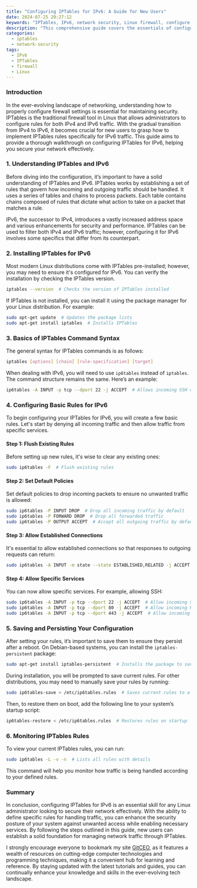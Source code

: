 ```yaml
---
title: "Configuring IPTables for IPv6: A Guide for New Users"
date: 2024-07-25 20:27:12
keywords: "IPTables, IPv6, network security, Linux firewall, configure IPTables IPv6"
description: "This comprehensive guide covers the essentials of configuring IPTables for IPv6. It explains the fundamentals of IPTables, how to set up rules and chains specifically for IPv6, and includes detailed step-by-step instructions with code examples. Great for new users looking to enhance their network security using IPTables and understand the nuances of IPv6."
categories:
  - iptables
  - network-security
tags:
  - IPv6
  - IPTables
  - firewall
  - Linux
---
```


### Introduction

In the ever-evolving landscape of networking, understanding how to properly configure firewall settings is essential for maintaining security. IPTables is the traditional firewall tool in Linux that allows administrators to configure rules for both IPv4 and IPv6 traffic. With the gradual transition from IPv4 to IPv6, it becomes crucial for new users to grasp how to implement IPTables rules specifically for IPv6 traffic. This guide aims to provide a thorough walkthrough on configuring IPTables for IPv6, helping you secure your network effectively.

<!-- more -->

### 1. Understanding IPTables and IPv6

Before diving into the configuration, it’s important to have a solid understanding of IPTables and IPv6. IPTables works by establishing a set of rules that govern how incoming and outgoing traffic should be handled. It uses a series of tables and chains to process packets. Each table contains chains composed of rules that dictate what action to take on a packet that matches a rule.

IPv6, the successor to IPv4, introduces a vastly increased address space and various enhancements for security and performance. IPTables can be used to filter both IPv4 and IPv6 traffic; however, configuring it for IPv6 involves some specifics that differ from its counterpart.

### 2. Installing IPTables for IPv6

Most modern Linux distributions come with IPTables pre-installed; however, you may need to ensure it's configured for IPv6. You can verify the installation by checking the IPTables version.

```bash
iptables --version  # Checks the version of IPTables installed
```

If IPTables is not installed, you can install it using the package manager for your Linux distribution. For example:

```bash
sudo apt-get update  # Updates the package lists
sudo apt-get install iptables  # Installs IPTables
```

### 3. Basics of IPTables Command Syntax

The general syntax for IPTables commands is as follows:

```bash
iptables [options] [chain] [rule-specification] [target]
```

When dealing with IPv6, you will need to use `ip6tables` instead of `iptables`. The command structure remains the same. Here’s an example:

```bash
ip6tables -A INPUT -p tcp --dport 22 -j ACCEPT  # Allows incoming SSH connections on TCP port 22
```

### 4. Configuring Basic Rules for IPv6

To begin configuring your IPTables for IPv6, you will create a few basic rules. Let's start by denying all incoming traffic and then allow traffic from specific services.

#### Step 1: Flush Existing Rules

Before setting up new rules, it's wise to clear any existing ones:

```bash
sudo ip6tables -F  # Flush existing rules
```

#### Step 2: Set Default Policies

Set default policies to drop incoming packets to ensure no unwanted traffic is allowed:

```bash
sudo ip6tables -P INPUT DROP  # Drop all incoming traffic by default
sudo ip6tables -P FORWARD DROP  # Drop all forwarded traffic
sudo ip6tables -P OUTPUT ACCEPT  # Accept all outgoing traffic by default
```

#### Step 3: Allow Established Connections

It's essential to allow established connections so that responses to outgoing requests can return:

```bash
sudo ip6tables -A INPUT -m state --state ESTABLISHED,RELATED -j ACCEPT  # Allow established connections
```

#### Step 4: Allow Specific Services

You can now allow specific services. For example, allowing SSH:

```bash
sudo ip6tables -A INPUT -p tcp --dport 22 -j ACCEPT  # Allow incoming SSH connections
sudo ip6tables -A INPUT -p tcp --dport 80 -j ACCEPT  # Allow incoming HTTP connections
sudo ip6tables -A INPUT -p tcp --dport 443 -j ACCEPT  # Allow incoming HTTPS connections
```

### 5. Saving and Persisting Your Configuration

After setting your rules, it’s important to save them to ensure they persist after a reboot. On Debian-based systems, you can install the `iptables-persistent` package:

```bash
sudo apt-get install iptables-persistent  # Installs the package to save IPTables rules
```

During installation, you will be prompted to save current rules. For other distributions, you may need to manually save your rules by running:

```bash
sudo ip6tables-save > /etc/ip6tables.rules  # Saves current rules to a file
```

Then, to restore them on boot, add the following line to your system’s startup script:

```bash
ip6tables-restore < /etc/ip6tables.rules  # Restores rules on startup
```

### 6. Monitoring IPTables Rules

To view your current IPTables rules, you can run:

```bash
sudo ip6tables -L -v -n  # Lists all rules with details
```

This command will help you monitor how traffic is being handled according to your defined rules.

### Summary

In conclusion, configuring IPTables for IPv6 is an essential skill for any Linux administrator looking to secure their network effectively. With the ability to define specific rules for handling traffic, you can enhance the security posture of your system against unwanted access while enabling necessary services. By following the steps outlined in this guide, new users can establish a solid foundation for managing network traffic through IPTables.

I strongly encourage everyone to bookmark my site [GitCEO](https://gitceo.com), as it features a wealth of resources on cutting-edge computer technologies and programming techniques, making it a convenient hub for learning and reference. By staying updated with the latest tutorials and guides, you can continually enhance your knowledge and skills in the ever-evolving tech landscape.